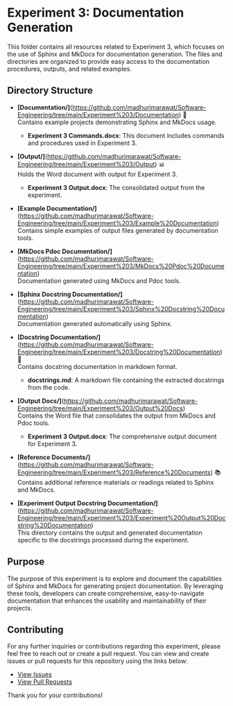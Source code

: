 # Experiment 3: Documentation Generation

This folder contains all resources related to Experiment 3, which focuses on the use of Sphinx and MkDocs for documentation generation. The files and directories are organized to provide easy access to the documentation procedures, outputs, and related examples.

## Directory Structure

- **[Documentation/]**(https://github.com/madhurimarawat/Software-Engineering/tree/main/Experiment%203/Documentation) 📝  
  Contains example projects demonstrating Sphinx and MkDocs usage.  
  - **Experiment 3 Commands.docx**: This document includes commands and procedures used in Experiment 3.

- **[Output/]**(https://github.com/madhurimarawat/Software-Engineering/tree/main/Experiment%203/Output) 📊  
  Holds the Word document with output for Experiment 3.  
  - **Experiment 3 Output.docx**: The consolidated output from the experiment.

- **[Example Documentation/]**(https://github.com/madhurimarawat/Software-Engineering/tree/main/Experiment%203/Example%20Documentation)  
  Contains simple examples of output files generated by documentation tools.

- **[MkDocs Pdoc Documentation/]**(https://github.com/madhurimarawat/Software-Engineering/tree/main/Experiment%203/MkDocs%20Pdoc%20Documentation)  
  Documentation generated using MkDocs and Pdoc tools.

- **[Sphinx Docstring Documentation/]**(https://github.com/madhurimarawat/Software-Engineering/tree/main/Experiment%203/Sphinx%20Docstring%20Documentation)  
  Documentation generated automatically using Sphinx.

- **[Docstring Documentation/]**(https://github.com/madhurimarawat/Software-Engineering/tree/main/Experiment%203/Docstring%20Documentation) 📝  
  Contains docstring documentation in markdown format.  
  - **docstrings.md**: A markdown file containing the extracted docstrings from the code.

- **[Output Docs/]**(https://github.com/madhurimarawat/Software-Engineering/tree/main/Experiment%203/Output%20Docs)  
  Contains the Word file that consolidates the output from MkDocs and Pdoc tools.  
  - **Experiment 3 Output.docx**: The comprehensive output document for Experiment 3.

- **[Reference Documents/]**(https://github.com/madhurimarawat/Software-Engineering/tree/main/Experiment%203/Reference%20Documents) 📚  
  Contains additional reference materials or readings related to Sphinx and MkDocs.  

- **[Experiment Output Docstring Documentation/]**(https://github.com/madhurimarawat/Software-Engineering/tree/main/Experiment%203/Experiment%20Output%20Docstring%20Documentation)  
  This directory contains the output and generated documentation specific to the docstrings processed during the experiment.

## Purpose

The purpose of this experiment is to explore and document the capabilities of Sphinx and MkDocs for generating project documentation. By leveraging these tools, developers can create comprehensive, easy-to-navigate documentation that enhances the usability and maintainability of their projects.

## Contributing

For any further inquiries or contributions regarding this experiment, please feel free to reach out or create a pull request. You can view and create issues or pull requests for this repository using the links below:

- [View Issues](https://github.com/madhurimarawat/Software-Engineering/issues)
- [View Pull Requests](https://github.com/madhurimarawat/Software-Engineering/pulls)

Thank you for your contributions!
